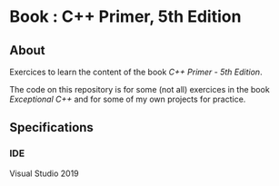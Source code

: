 # Book : C++ Primer, 5th Edition

## About

Exercices to learn the content of the book _C++ Primer - 5th Edition_.

The code on this repository is for some (not all) exercices in the book _Exceptional C++_ and for some of my own projects for practice.

## Specifications
### IDE
Visual Studio 2019
